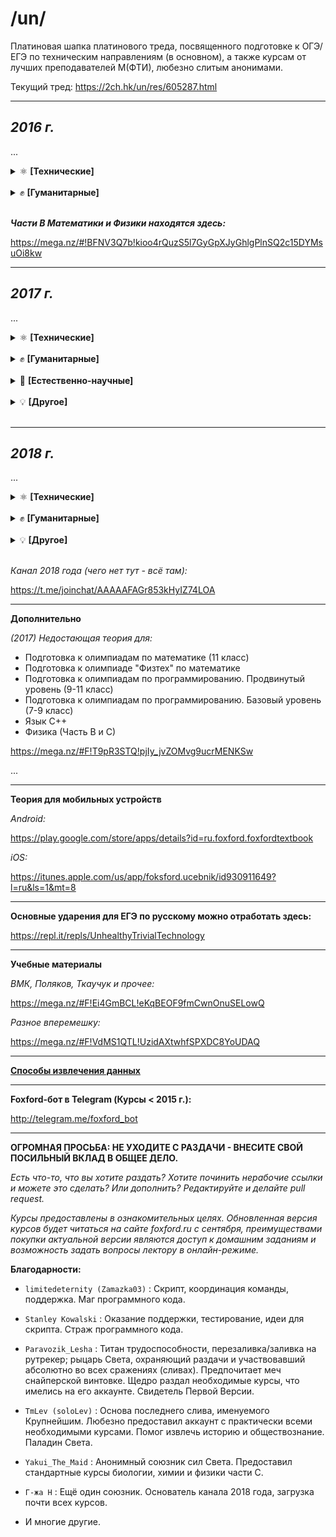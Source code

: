 /un/
====================

Платиновая шапка платинового треда, посвященного подготовке к ОГЭ/ЕГЭ по техническим направлениям (в основном), а также курсам от лучших преподавателей М(ФТИ), любезно слитым анонимами.

Текущий тред: https://2ch.hk/un/res/605287.html

----------------------------

***2016 г.***
-------------

...

<details>
<summary>⚛️ <b>[Технические]</b></summary>

* [Математика. Подготовка к ЕГЭ. Часть С](https://unblocker-webapp.herokuapp.com/?url=https://rutracker.org/forum/viewtopic.php?t=5257235)

* [Физика. Подготовка к ЕГЭ. Часть С](https://unblocker-webapp.herokuapp.com/?url=https://rutracker.org/forum/viewtopic.php?t=5257249)

* [Информатика. Экспресс-подготовка к ЕГЭ](https://unblocker-webapp.herokuapp.com/?url=https://rutracker.org/forum/viewtopic.php?t=5257220)

* [Алгебра. 10 класс](https://unblocker-webapp.herokuapp.com/?url=https://rutracker.org/forum/viewtopic.php?t=5427254)

* [Геометрия. 10 класс](https://unblocker-webapp.herokuapp.com/?url=https://rutracker.org/forum/viewtopic.php?t=5429370)

</details>
<br>
<details>
<summary>✊ <b>[Гуманитарные]</b></summary>

* [Русский Язык. Подготовка к ЕГЭ. Сочинение](https://unblocker-webapp.herokuapp.com/?url=https://rutracker.org/forum/viewtopic.php?t=5257263)

* [Экспресс-курс. Учи английский легко.](https://cloud.mail.ru/public/6og2/YZeFbTwYT/)

</details>
<br>

***Части B Математики и Физики находятся здесь:***

https://mega.nz/#!BFNV3Q7b!kioo4rQuzS5l7GyGpXJyGhlgPlnSQ2c15DYMsuOi8kw

----------------------------

***2017 г.***
------------------

...

<details>
<summary>⚛️ <b>[Технические]</b></summary>

* [Подготовка к ОГЭ. Физика](https://unblocker-webapp.herokuapp.com/?url=https://rutracker.org/forum/viewtopic.php?t=5446633)

* [Подготовка к олимпиадам. Физика](https://unblocker-webapp.herokuapp.com/?url=https://rutracker.org/forum/viewtopic.php?t=5446632)

* [Экспресс-подготовка к ОГЭ. Физика](https://unblocker-webapp.herokuapp.com/?url=https://rutracker.org/forum/viewtopic.php?t=5446621)

* [Подготовка к ОГЭ. Математика](https://unblocker-webapp.herokuapp.com/?url=https://rutracker.org/forum/viewtopic.php?t=5446635)

* [Экспресс-подготовка к ОГЭ. Математика](https://unblocker-webapp.herokuapp.com/?url=https://rutracker.org/forum/viewtopic.php?t=5446623)

* [Подготовка к олимпиадам. Математика](https://unblocker-webapp.herokuapp.com/?url=https://rutracker.org/forum/viewtopic.php?t=5446632)

* [Углубленный курс. Алгебра](https://unblocker-webapp.herokuapp.com/?url=https://rutracker.org/forum/viewtopic.php?t=5446627)

* [Углубленный курс. Геометрия](https://unblocker-webapp.herokuapp.com/?url=https://rutracker.org/forum/viewtopic.php?t=5446626)

* [Подготовка к олимпиадам "Физтех" по математике](https://unblocker-webapp.herokuapp.com/?url=https://rutracker.org/forum/viewtopic.php?t=5418196)

* [Подготовка к олимпиадам "Физтех" по физике](https://unblocker-webapp.herokuapp.com/?url=https://rutracker.org/forum/viewtopic.php?t=5441240)

* [Подготовка к олимпиадам по математике](https://unblocker-webapp.herokuapp.com/?url=https://rutracker.org/forum/viewtopic.php?t=5418108)

* [Подготовка к олимпиадам по физике](https://unblocker-webapp.herokuapp.com/?url=https://rutracker.org/forum/viewtopic.php?t=5442687)

* [Программирование (9-11 классы). Подготовка к олимпиадам, базовый уровень](https://unblocker-webapp.herokuapp.com/?url=https://rutracker.org/forum/viewtopic.php?t=5444437)

* [Программирование (9-11 классы). Подготовка к олимпиадам, продвинутый уровень](https://unblocker-webapp.herokuapp.com/?url=https://rutracker.org/forum/viewtopic.php?t=5417314)

* [Математика. Подготовка к ЕГЭ / Часть С](https://unblocker-webapp.herokuapp.com/?url=https://rutracker.org/forum/viewtopic.php?t=5417886)

* [Математика. Экспресс-подготовка к ЕГЭ / Часть С](https://unblocker-webapp.herokuapp.com/?url=https://rutracker.org/forum/viewtopic.php?t=5444510)

* [Математика. Экспресс-подготовка к ЕГЭ / Часть B](https://unblocker-webapp.herokuapp.com/?url=https://rutracker.org/forum/viewtopic.php?t=5444960)

* [Физика. Экспресс-подготовка к ЕГЭ / Часть С](https://unblocker-webapp.herokuapp.com/?url=https://rutracker.org/forum/viewtopic.php?t=5444953)

* [Физика. Экспресс-подготовка к ЕГЭ / Часть B](https://unblocker-webapp.herokuapp.com/?url=https://rutracker.org/forum/viewtopic.php?t=5444954)

* [Информатика. Подготовка к ЕГЭ](https://unblocker-webapp.herokuapp.com/?url=https://rutracker.org/forum/viewtopic.php?t=5417807)

* [Изучение языков С и С++ / Язык С++](https://unblocker-webapp.herokuapp.com/?url=https://rutracker.org/forum/viewtopic.php?t=5417828)

* [Web-программирование](https://unblocker-webapp.herokuapp.com/?url=https://rutracker.org/forum/viewtopic.php?t=5418437)

* [Программирование на языке Python](https://unblocker-webapp.herokuapp.com/?url=https://rutracker.org/forum/viewtopic.php?t=5444423)

</details>
<br>
<details>
<summary>✊ <b>[Гуманитарные]</b></summary>

* [Подготовка к ОГЭ. Обществознание](https://unblocker-webapp.herokuapp.com/?url=https://rutracker.org/forum/viewtopic.php?t=5446634)

* [Подготовка к олимпиадам. Обществознание](https://unblocker-webapp.herokuapp.com/?url=https://rutracker.org/forum/viewtopic.php?t=5446630)

* [Русский язык. Подготовка к ЕГЭ. Часть 1](https://unblocker-webapp.herokuapp.com/?url=https://rutracker.org/forum/viewtopic.php?t=5444409)

* [Русский язык. Экспресс-подготовка к ЕГЭ. Часть 1](https://unblocker-webapp.herokuapp.com/?url=https://rutracker.org/forum/viewtopic.php?t=5444957)

* [Русский язык. Сочинение. Экспресс-подготовка к ЕГЭ](https://unblocker-webapp.herokuapp.com/?url=https://rutracker.org/forum/viewtopic.php?t=5444449)

* [Английский язык. Подготовка к ЕГЭ](https://unblocker-webapp.herokuapp.com/?url=https://rutracker.org/forum/viewtopic.php?t=5444419)

* [Английский язык. Экспресс-подготовка к ЕГЭ](https://unblocker-webapp.herokuapp.com/?url=https://rutracker.org/forum/viewtopic.php?t=5444434)

* [Стань сильнее. Pre-Intermediate (A2-B1)](https://unblocker-webapp.herokuapp.com/?url=https://rutracker.org/forum/viewtopic.php?t=5444412)

* [Обществознание. Экспресс-подготовка к ЕГЭ](https://unblocker-webapp.herokuapp.com/?url=https://rutracker.org/forum/viewtopic.php?t=5444307)

* [Обществознание. Подготовка к ЕГЭ](https://unblocker-webapp.herokuapp.com/?url=https://rutracker.org/forum/viewtopic.php?t=5444303)

* [Обществознание. Подготовка к олимпиадам](https://mega.nz/#F!Vv4AmCpS!ClUpGarpD8yXyrx1MEoeLQ)

* [История. Подготовка к ЕГЭ](https://mega.nz/#F!NyxmnDzT!x9kTW9VsdY28oCT4KvNBBA)

</details>
<br>
<details>
<summary>🔬 <b>[Естественно-научные]</b></summary>

* [Биология. Подготовка к ЕГЭ](https://unblocker-webapp.herokuapp.com/?url=https://rutracker.org/forum/viewtopic.php?t=5438805)

* [Биология. Экспресс-подготовка к ЕГЭ](https://unblocker-webapp.herokuapp.com/?url=https://rutracker.org/forum/viewtopic.php?t=5444414)

* [Биология. Подготовка к олимпиадам](https://unblocker-webapp.herokuapp.com/?url=https://rutracker.org/forum/viewtopic.php?t=5445005)

* [Химия. Подготовка к ЕГЭ](https://unblocker-webapp.herokuapp.com/?url=https://rutracker.org/forum/viewtopic.php?t=5441118)

* [Химия. Подоготовка к олимпиадам](https://unblocker-webapp.herokuapp.com/?url=https://rutracker.org/forum/viewtopic.php?t=5444426)

* [Химия. Экспресс-подготовка к ЕГЭ](https://unblocker-webapp.herokuapp.com/?url=https://rutracker.org/forum/viewtopic.php?t=5444500)

</details>
<br>
<details>
<summary>💡 <b>[Другое]</b></summary>

* [Словесность. Работа с информацией](https://unblocker-webapp.herokuapp.com/?url=https://rutracker.org/forum/viewtopic.php?t=5446832)

* -

</details>
<br>

----------------------------

***2018 г.***
------------------

...

<details>
<summary>⚛️ <b>[Технические]</b></summary>

* Подготовка к ЕГЭ. Математика. C-часть:

    - [Презентации](https://mega.nz/#F!HXgwTLzQ!5VgTKJvGKh_3VxfNctx9HQ)
    - [Видео](https://mega.nz/#F!Ln40BSpa!ciyrGIRZhD6vsn-x0EMUUA)

* Подготовка к ЕГЭ. Физика. C-часть:

    - [Презентации](https://mega.nz/#F!bOp2FbrJ!eR7EbmgcBX82xEVJZpY4QA)
    - [Видео](https://mega.nz/#F!vrhllCKB!Mo5ebF8JJGsULfJgu3f9Lg)

* Математика. Подготовка к олимпиаде Физтех.

* Курс подготовки к олимпиадам «Ломоносов», ОММО, ПВГ по математике:

    - [Теория](https://cloud.mail.ru/public/26aB/YRvzhyJe1)
    - [Видео](https://mega.nz/#F!ezxWSCaL!3XPe3dRspzkoL74uVz_tLg)

* Физика. Подготовка к олимпиаде Физтех.

* Информатика. Подготовка к ЕГЭ.

* Мини-курс по математике "Векторный метод в пространстве"

* Мини-курс по математике "Логарифм и экспонента"

* [Мини-курс по математике "Теория вероятностей"](https://cloud.mail.ru/public/99iR/ydhDPcVQm)

* [Мини-курс по математике "Сравнения по модулю"](https://cloud.mail.ru/public/4qPd/N65dNQCNP)

* [Интенсивный курс по математике "Задачи с параметрами на ЕГЭ"](https://yadi.sk/d/Ban_jjxM3WbeQY)

* [Интенсивный курс по математике "Задачи по теории чисел на ЕГЭ"](https://yadi.sk/d/LfusFOrL3WbkxS)

* [Мини-курс по физике "Магнетизм и электромагнитная индукция"](https://yadi.sk/d/qTfLE88L3WYDwV)

* [Мини-курс по физике "Метод потенциалов"](https://cloud.mail.ru/public/9ksB/xhg2QYGsx)

* [Мини-курс по физике "Олимпиадная механика"](https://cloud.mail.ru/public/2Eu5/zkaih3SBm)

* [Мини-курс по физике "Эксперементальный практикум по гидростатике"](https://cloud.mail.ru/public/F8Pi/TuJj8LMxm)

* [Мини-курс по физике "Эксперементальный практикум по тепловым и электрическим явлениям"](https://cloud.mail.ru/public/5vvV/qWLiAi5kx)

* [Мини-курс по физике "Разные подходы к решению задач по гидростатике"](https://cloud.mail.ru/public/JZCp/p3eiaBapy)

* [Курс по программированию в среде "Swift Playgrounds"](https://yadi.sk/d/JMhZwtQO3Uf9aU)

* Язык Python

</details>
<br>
<details>
<summary>✊ <b>[Гуманитарные]</b></summary>

* Английский язык. Подготовка к ЕГЭ.

* [Русский язык. Экспресс-курс по подготовке к сочинению.](https://yadi.sk/d/P1Dv8v2V3WurE3)

* [Русский язык. 1 часть.](https://cloud.mail.ru/public/FUzJ/VHnP87BJT)

* Русский язык. 1 часть - Экспресс.

* Литература. 11 класс:

   - [Видео 1](https://cloud.mail.ru/public/fW2v/tmUfA3VjJ)
   - [Видео 2](https://cloud.mail.ru/public/DVTH/vwQo4AP2P)

* [История. Подготовка к ЕГЭ.](https://mega.nz/#F!zzxk1C7C!EI3o8bquUt8cmYUOjxHHZQ)

* [Подготовка к олимпиадам по праву](https://yadi.sk/d/j5coXPRF3X2dwV)

* Обществознание. Подготовка к ЕГЭ.

* Обществознание. Подготовка к олимпиадам.


</details>
<br>
<details>
<summary>💡 <b>[Другое]</b></summary>

* [Финансовая грамотность и современные платежные технологии](https://yadi.sk/d/gcrg9MWI3Wveax)

* [Шахматы - Начальный уровень](https://cloud.mail.ru/public/2z81/zTmxF1w9t)

* [Серия курсов "Эмоциональный интеллект" - "Научиться учиться" и "Навыки будущего"](https://cloud.mail.ru/public/ESjC/XxmDqZGsj)

* [Основы информатики и программирования](https://cloud.mail.ru/public/DQUN/ZV3K6kVQ7)

</details>
<br>

*Канал 2018 года (чего нет тут - всё там):*

https://t.me/joinchat/AAAAAFAGr853kHyIZ74LOA

-------------------------

**Дополнительно**

*(2017) Недостающая теория для:*

* Подготовка к олимпиадам по математике (11 класс)
* Подготовка к олимпиаде "Физтех" по математике
* Подготовка к олимпиадам по программированию. Продвинутый уровень (9-11 класс)
* Подготовка к олимпиадам по программированию. Базовый уровень (7-9 класс)
* Язык С++
* Физика (Часть В и С)

https://mega.nz/#F!T9pR3STQ!pjIy_jvZOMvg9ucrMENKSw

...

--------------------------

**Теория для мобильных устройств**

*Android:*

https://play.google.com/store/apps/details?id=ru.foxford.foxfordtextbook

*iOS:*

https://itunes.apple.com/us/app/foksford.ucebnik/id930911649?l=ru&ls=1&mt=8

--------------------------

**Основные ударения для ЕГЭ по русскому можно отработать здесь:**

https://repl.it/repls/UnhealthyTrivialTechnology

--------------------------

**Учебные материалы**

*ВМК, Поляков, Ткаучук и прочее:*

https://mega.nz/#F!Ei4GmBCL!eKqBEOF9fmCwnOnuSELowQ

*Разное вперемешку:*

https://mega.nz/#F!VdMS1QTL!UzidAXtwhfSPXDC8YoUDAQ

----------------------------------------------

[**Способы извлечения данных**](https://github.com/limitedeternity/foxford_courses/tree/master/foxford_downloader/video_download)

----------------------------

**Foxford-бот в Telegram (Курсы < 2015 г.):**

http://telegram.me/foxford_bot

---------------------------

**ОГРОМНАЯ ПРОСЬБА: НЕ УХОДИТЕ С РАЗДАЧИ - ВНЕСИТЕ СВОЙ ПОСИЛЬНЫЙ ВКЛАД В ОБЩЕЕ ДЕЛО.**

*Есть что-то, что вы хотите раздать? Хотите починить нерабочие ссылки и можете это сделать? Или дополнить? Редактируйте и делайте pull request.*

*Курсы предоставлены в ознакомительных целях. Обновленная версия курсов будет читаться на сайте foxford.ru с сентября, преимуществами покупки актуальной версии являются доступ к домашним заданиям и возможность задать вопросы лектору в онлайн-режиме.*


**Благодарности:**

- `limitedeternity (Zamazka03)` : Скрипт, координация команды, поддержка. Маг программного кода.

- `Stanley Kowalski` : Оказание поддержки, тестирование, идеи для скрипта. Страж программного кода.

- `Paravozik_Lesha` : Титан трудоспособности, перезаливка/заливка на рутрекер; рыцарь Света, охраняющий раздачи и участвовавший абсолютно во всех сражениях (сливах). Предпочитает меч снайперской винтовке. Щедро раздал необходимые курсы, что имелись на его аккаунте. Свидетель Первой Версии.

- `TmLev (soloLev)` : Основа последнего слива, именуемого Крупнейшим. Любезно предоставил аккаунт с практически всеми необходимыми курсами.
Помог извлечь историю и обществознание. Паладин Света.

- `Yakui_The_Maid` : Анонимный союзник сил Света. Предоставил стандартные курсы биологии, химии и физики части С.

- `Г-жа Н` : Ещё один союзник. Основатель канала 2018 года, загрузка почти всех курсов.

- И многие другие.
